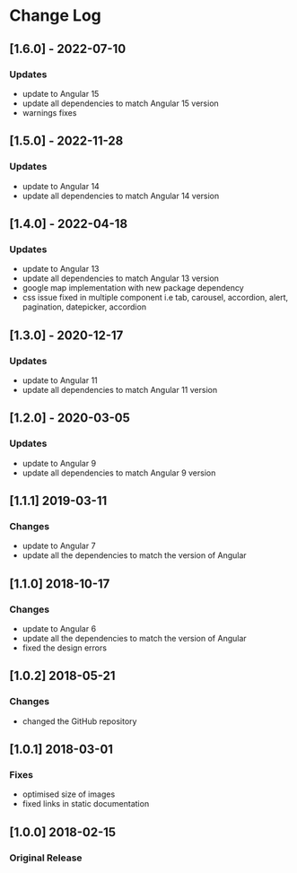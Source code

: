 # Change Log

## [1.6.0] - 2022-07-10
### Updates 
- update to Angular 15
- update all dependencies to match Angular 15 version
- warnings fixes

## [1.5.0] - 2022-11-28
### Updates
- update to Angular 14
- update all dependencies to match Angular 14 version

## [1.4.0] - 2022-04-18
### Updates
- update to Angular 13
- update all dependencies to match Angular 13 version
- google map implementation with new package dependency
- css issue fixed in multiple component i.e tab, carousel, accordion, alert, pagination, datepicker, accordion

## [1.3.0] - 2020-12-17
### Updates
- update to Angular 11
- update all dependencies to match Angular 11 version

## [1.2.0] - 2020-03-05
### Updates
- update to Angular 9
- update all dependencies to match Angular 9 version

## [1.1.1] 2019-03-11
### Changes
- update to Angular 7
- update all the dependencies to match the version of Angular

## [1.1.0] 2018-10-17
### Changes
- update to Angular 6
- update all the dependencies to match the version of Angular
- fixed the design errors

## [1.0.2] 2018-05-21
### Changes
- changed the GitHub repository

## [1.0.1] 2018-03-01
### Fixes
- optimised size of images
- fixed links in static documentation

## [1.0.0] 2018-02-15
### Original Release
